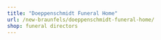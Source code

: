 ```yaml
---
title: "Doeppenschmidt Funeral Home"
url: /new-braunfels/doeppenschmidt-funeral-home/
shop: funeral directors
---
```


